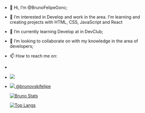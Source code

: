 - 👋 Hi, I’m @BrunoFelipeGonc;
- 👀 I’m interested in Develop and work in the area. I'm learning and creating projects with HTML, CSS, JavaScript and React
- 🌱 I’m currently learning Develop at in DevClub;
- 💞️ I’m looking to collaborate on with my knowledge in the area of developers;
- 📫 How to reach me on:
- 
- <a href="https://www.linkedin.com/in/bruno-gon%C3%A7alves-35a69b259/"> <img src="https://img.shields.io/badge/LinkedIn-0077B5?style=for-the-badge&logo=linkedin&logoColor=white" target="_blank"/><a/>

- <a href="instagram/@brunovskifelipe"> <img src="https://img.shields.io/badge/Instagram-E4405F?style=for-the-badge&logo=instagram&logoColor=white"> @brunovskifelipe

  [![Bruno Stats](https://github-readme-stats.vercel.app/api?username=BrunoFelipeGonc)](https://github.com/anuraghazra/github-readme-stats)
  
  [![Top Langs](https://github-readme-stats.vercel.app/api/top-langs/?username=BrunoFelipeGonc)](https://github.com/anuraghazra/github-readme-stats)

  
